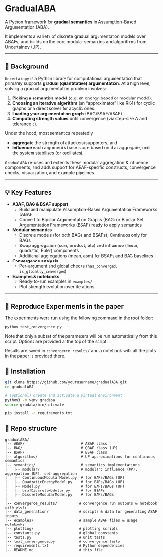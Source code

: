 # GradualABA

A Python framework for **gradual semantics** in Assumption-Based Argumentation (ABA).  

It implements a variety of discrete gradual argumentation models over ABAFs, and builds on the core modular semantics and algorithms from [Uncertainpy](https://github.com/nicopotyka/Uncertainpy) (UP).

---

## 📖 Background

`Uncertainpy` is a Python library for computational argumentation that primarily supports **gradual (quantitative) argumentation**.  At a high level, solving a gradual argumentation problem involves:

1. **Picking a semantics model** (e.g. an energy-based or modular model).  
2. **Choosing an iterative algorithm** (an “approximator” like RK4) for cyclic graphs or a direct solver for acyclic ones.  
3. **Loading your argumentation graph** (BAG/BSAF/ABAF).  
4. **Computing strength values** until convergence (via step-size Δ and tolerance ε).  

Under the hood, most semantics repeatedly  
- **aggregate** the strength of attackers/supporters, and  
- **influence** each argument’s base score based on that aggregate, until the system stabilizes (or oscillates).

`GradualABA` re-uses and extends these modular aggregation & influence components, and adds support for ABAF-specific constructs, convergence checks, visualization, and example pipelines.

---

## 💡 Key Features

- **ABAF, BAG & BSAF support**  
  - Build and manipulate Assumption-Based Argumentation Frameworks (ABAF)  
  - Convert to Bipolar Argumentation Graphs (BAG) or Bipolar Set Argumentation Frameworks (BSAF) ready to apply semantics
- **Modular semantics**  
  - Discrete models (for both BAGs and BSAFs); Continuos only for BAGs
  - Swap aggregation (sum, product, etc) and influence (linear, quadratic, Euler) components
  - Additional aggregations (mean, asm) for BSAFs and BAG baselines
- **Convergence analysis**  
  - Per-argument and global checks (`has_converged`, `is_globally_converged`)  
- **Examples & notebooks**  
  - Ready-to-run examples in `examples/`  
  - Plot strength evolution over iterations

---

## 🔬 Reproduce Experiments in the paper

The experiments were run using the following command in the root folder:
```bash
python test_convergence.py
```
Note that only a subset of the parameters will be run automatically from this script. Options are provided at the top of the script.

Results are saved in `convergence_results/` and a notebook with all the plots in the paper is provided there.

## 🚀 Installation

```bash
git clone https://github.com/yourusername/gradualABA.git
cd gradualABA

# (optional) create and activate a virtual environment
python3 -m venv gradaba
source gradaba/bin/activate

pip install -r requirements.txt
```

## 📂 Repo structure

```text
gradualABA/
|-- ABAF/                          # ABAF class
|-- BAG/                           # QBAF class (UP)
|-- BSAF/                          # BSAF class
|-- algorithms/                    # UP approximations for continuous semantics
|-- semantics/                     # semantics implementations
|   |-- modular/                   # modular: influence (UP), aggregation (UP), set-aggregation
|   |-- ContinuousModularModel.py  # for BAFs/BAGs (UP)
|   |-- QuadraticEnergyModel.py    # for BAFs/BAGs (UP)
|   |-- Model.py                   # for BAFs/BAGs (UP)
|   |-- bsafDiscreteModular.py     # for BSAFs
|   |-- DiscreteModularModel.py    # for BAFs/BAGs
|
|-- convergence_results/          # convergence run outputs & notebook with plots
|-- data_generation/              # scripts & data for generating ABAF inputs
|-- examples/                     # sample ABAF files & usage notebooks
|-- plotting/                     # plotting scripts
|-- constants.py                  # global constants
|-- tests.py                      # unit tests
|-- test_convergence.py           # convergence tests
|-- requirements.txt              # Python dependencies
|-- README.md                     # this file
